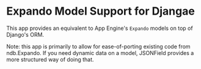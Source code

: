 
# Expando Model Support for Djangae

This app provides an equivalent to App Engine's `Expando` models on top of Django's ORM.

Note: this app is primarily to allow for ease-of-porting existing code from ndb.Expando. If you need dynamic data on a model, JSONField provides a more structured way of doing that.